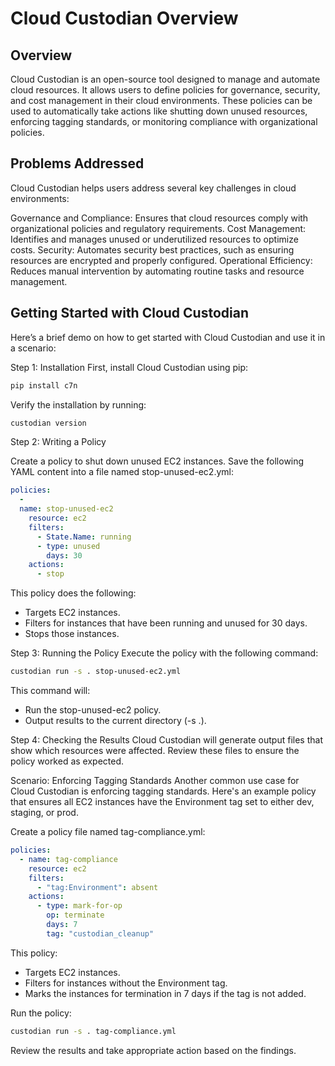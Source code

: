 # Cloud Custodian Overview
## Overview

Cloud Custodian is an open-source tool designed to manage and automate cloud resources. It allows users to define policies for governance, security, and cost management in their cloud environments. These policies can be used to automatically take actions like shutting down unused resources, enforcing tagging standards, or monitoring compliance with organizational policies.

## Problems Addressed
Cloud Custodian helps users address several key challenges in cloud environments:

Governance and Compliance: Ensures that cloud resources comply with organizational policies and regulatory requirements.
Cost Management: Identifies and manages unused or underutilized resources to optimize costs.
Security: Automates security best practices, such as ensuring resources are encrypted and properly configured.
Operational Efficiency: Reduces manual intervention by automating routine tasks and resource management.

## Getting Started with Cloud Custodian
Here’s a brief demo on how to get started with Cloud Custodian and use it in a scenario:

Step 1: Installation
First, install Cloud Custodian using pip:

```bash
pip install c7n
```

Verify the installation by running:

```bash
custodian version
```

Step 2: Writing a Policy

Create a policy to shut down unused EC2 instances. Save the following YAML content into a file named stop-unused-ec2.yml:

```yaml
policies:
  - 
  name: stop-unused-ec2
    resource: ec2
    filters:
      - State.Name: running
      - type: unused
        days: 30
    actions:
      - stop
```

This policy does the following:

- Targets EC2 instances.
- Filters for instances that have been running and unused for 30 days.
- Stops those instances.

Step 3: Running the Policy
Execute the policy with the following command:

```bash
custodian run -s . stop-unused-ec2.yml
```

This command will:

- Run the stop-unused-ec2 policy.
- Output results to the current directory (-s .).

Step 4: Checking the Results
Cloud Custodian will generate output files that show which resources were affected. Review these files to ensure the policy worked as expected.

Scenario: Enforcing Tagging Standards
Another common use case for Cloud Custodian is enforcing tagging standards. Here's an example policy that ensures all EC2 instances have the Environment tag set to either dev, staging, or prod.

Create a policy file named tag-compliance.yml:

```yaml
policies:
  - name: tag-compliance
    resource: ec2
    filters:
      - "tag:Environment": absent
    actions:
      - type: mark-for-op
        op: terminate
        days: 7
        tag: "custodian_cleanup"
```

This policy:

- Targets EC2 instances.
- Filters for instances without the Environment tag.
- Marks the instances for termination in 7 days if the tag is not added.

Run the policy:

```bash
custodian run -s . tag-compliance.yml
```

Review the results and take appropriate action based on the findings.
```